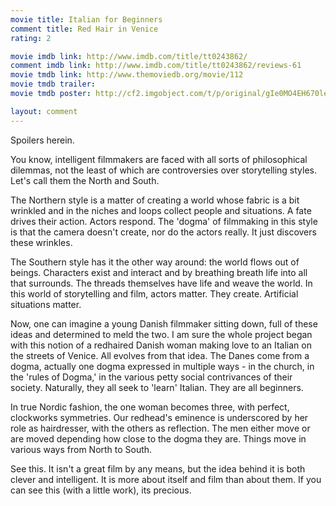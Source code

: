 ```yaml
---
movie title: Italian for Beginners
comment title: Red Hair in Venice
rating: 2

movie imdb link: http://www.imdb.com/title/tt0243862/
comment imdb link: http://www.imdb.com/title/tt0243862/reviews-61
movie tmdb link: http://www.themoviedb.org/movie/112
movie tmdb trailer: 
movie tmdb poster: http://cf2.imgobject.com/t/p/original/gIe0MO4EH670leabX418jvUgBCk.jpg

layout: comment
---
```


Spoilers herein.

You know, intelligent filmmakers are faced with all sorts of philosophical dilemmas, not the least of which are controversies over storytelling styles. Let's call them the North and South.

The Northern style is a matter of creating a world whose fabric is a bit wrinkled and in the niches and loops collect people and situations. A fate drives their action. Actors respond. The 'dogma' of filmmaking in this style is that the camera doesn't create, nor do the actors really. It just discovers these wrinkles.

The Southern style has it the other way around: the world flows out of beings. Characters exist and interact and by breathing breath life into all that surrounds. The threads themselves have life and weave the world. In this world of storytelling and film, actors matter. They create. Artificial situations matter.

Now, one can imagine a young Danish filmmaker sitting down, full of these ideas and determined to meld the two. I am sure the whole project began with this notion of a redhaired Danish woman making love to an Italian on the streets of Venice. All evolves from that idea. The Danes come from a dogma, actually one dogma expressed in multiple ways - in the church, in the 'rules of Dogma,' in the various petty social contrivances of their society. Naturally, they all seek to 'learn' Italian. They are all beginners.

In true Nordic fashion, the one woman becomes three, with perfect, clockworks symmetries. Our redhead's eminence is underscored by her role as hairdresser, with the others as reflection. The men either move or are moved depending how close to the dogma they are. Things move in various ways from North to South.

See this. It isn't a great film by any means, but the idea behind it is both clever and intelligent. It is more about itself and film than about them. If you can see this (with a little work), its precious.